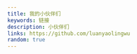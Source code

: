 ```yaml
---
title: 我的小伙伴们
keywords: 链接
description: 小伙伴们
links: https://github.com/luanyaolingwu
random: true
---
```


<YunLinks :links="frontmatter.links" :random="frontmatter.random" />
